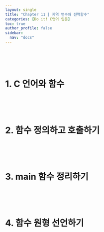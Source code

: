 ```yaml
---
layout: single
title: "Chapter 11 | 지역 변수와 전역함수"
categories: [Do it! C언어 입문]
toc: true
author_profile: false
sidebar:
  nav: "docs"
---
```

<br><br><br>

# 1. C 언어와 함수

<br><br><br>

# 2. 함수 정의하고 호출하기

<br><br><br>

# 3. main 함수 정리하기

<br><br><br>

# 4. 함수 원형 선언하기